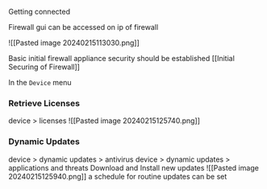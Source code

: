 Getting connected

Firewall gui can be accessed on ip of firewall

![[Pasted image 20240215113030.png]]

Basic initial firewall appliance security should be established [[Initial Securing of Firewall]]

In the `Device` menu 
### Retrieve Licenses
device > licenses
![[Pasted image 20240215125740.png]]

### Dynamic Updates
device > dynamic updates > antivirus
device > dynamic updates > applications and threats
Download and Install new updates 
![[Pasted image 20240215125940.png]]
a schedule for routine updates can be set

